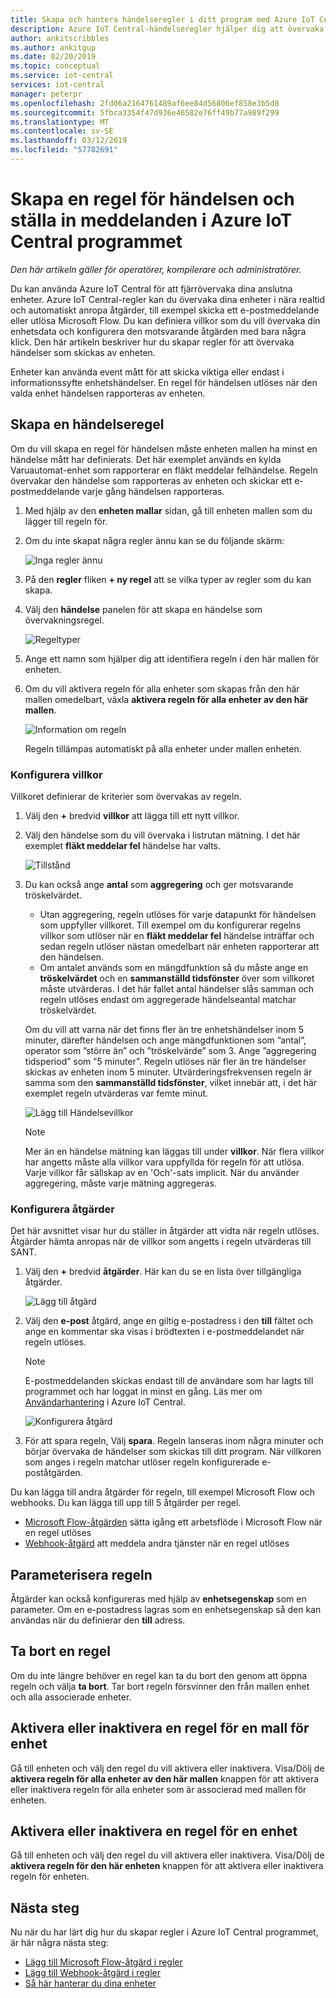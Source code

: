 ```yaml
---
title: Skapa och hantera händelseregler i ditt program med Azure IoT Central | Microsoft Docs
description: Azure IoT Central-händelseregler hjälper dig att övervaka dina enheter i nära realtid och automatiskt anropa åtgärder, till exempel skickar ett e-postmeddelande när regeln utlöses.
author: ankitscribbles
ms.author: ankitgup
ms.date: 02/20/2019
ms.topic: conceptual
ms.service: iot-central
services: iot-central
manager: peterpr
ms.openlocfilehash: 2fd06a2164761489af6ee84d56806ef858e3b5d8
ms.sourcegitcommit: 5fbca3354f47d936e46582e76ff49b77a989f299
ms.translationtype: MT
ms.contentlocale: sv-SE
ms.lasthandoff: 03/12/2019
ms.locfileid: "57782691"
---
```

# <a name="create-an-event-rule-and-set-up-notifications-in-your-azure-iot-central-application"></a>Skapa en regel för händelsen och ställa in meddelanden i Azure IoT Central programmet

*Den här artikeln gäller för operatörer, kompilerare och administratörer.*

Du kan använda Azure IoT Central för att fjärrövervaka dina anslutna enheter. Azure IoT Central-regler kan du övervaka dina enheter i nära realtid och automatiskt anropa åtgärder, till exempel skicka ett e-postmeddelande eller utlösa Microsoft Flow. Du kan definiera villkor som du vill övervaka din enhetsdata och konfigurera den motsvarande åtgärden med bara några klick. Den här artikeln beskriver hur du skapar regler för att övervaka händelser som skickas av enheten.

Enheter kan använda event mått för att skicka viktiga eller endast i informationssyfte enhetshändelser. En regel för händelsen utlöses när den valda enhet händelsen rapporteras av enheten.

## <a name="create-an-event-rule"></a>Skapa en händelseregel

Om du vill skapa en regel för händelsen måste enheten mallen ha minst en händelse mått har definierats. Det här exemplet används en kylda Varuautomat-enhet som rapporterar en fläkt meddelar felhändelse. Regeln övervakar den händelse som rapporteras av enheten och skickar ett e-postmeddelande varje gång händelsen rapporteras.

1. Med hjälp av den **enheten mallar** sidan, gå till enheten mallen som du lägger till regeln för.

1. Om du inte skapat några regler ännu kan se du följande skärm:

    ![Inga regler ännu](media/howto-create-event-rules/Rules_Landing_Page.png)

1. På den **regler** fliken **+ ny regel** att se vilka typer av regler som du kan skapa.

1. Välj den **händelse** panelen för att skapa en händelse som övervakningsregel.

    ![Regeltyper](media/howto-create-event-rules/Rule_Types.png)

1. Ange ett namn som hjälper dig att identifiera regeln i den här mallen för enheten.

1. Om du vill aktivera regeln för alla enheter som skapas från den här mallen omedelbart, växla **aktivera regeln för alla enheter av den här mallen**.

    ![Information om regeln](media/howto-create-event-rules/Rule_Detail.png)

    Regeln tillämpas automatiskt på alla enheter under mallen enheten.

### <a name="configure-the-rule-conditions"></a>Konfigurera villkor

Villkoret definierar de kriterier som övervakas av regeln.

1. Välj den **+** bredvid **villkor** att lägga till ett nytt villkor.

1. Välj den händelse som du vill övervaka i listrutan mätning. I det här exemplet **fläkt meddelar fel** händelse har valts.

   ![Tillstånd](media/howto-create-event-rules/Condition_Filled_Out.png)

1. Du kan också ange **antal** som **aggregering** och ger motsvarande tröskelvärdet.

    - Utan aggregering, regeln utlöses för varje datapunkt för händelsen som uppfyller villkoret. Till exempel om du konfigurerar regelns villkor som utlöser när en **fläkt meddelar fel** händelse inträffar och sedan regeln utlöser nästan omedelbart när enheten rapporterar att den händelsen.
    - Om antalet används som en mängdfunktion så du måste ange en **tröskelvärdet** och en **sammanställd tidsfönster** över som villkoret måste utvärderas. I det här fallet antal händelser slås samman och regeln utlöses endast om aggregerade händelseantal matchar tröskelvärdet.

    Om du vill att varna när det finns fler än tre enhetshändelser inom 5 minuter, därefter händelsen och ange mängdfunktionen som ”antal”, operator som ”större än” och ”tröskelvärde” som 3. Ange ”aggregering tidsperiod” som ”5 minuter”. Regeln utlöses när fler än tre händelser skickas av enheten inom 5 minuter. Utvärderingsfrekvensen regeln är samma som den **sammanställd tidsfönster**, vilket innebär att, i det här exemplet regeln utvärderas var femte minut.

    ![Lägg till Händelsevillkor](media/howto-create-event-rules/Aggregate_Condition_Filled_Out.png)

    >[!NOTE]
    >Mer än en händelse mätning kan läggas till under **villkor**. När flera villkor har angetts måste alla villkor vara uppfyllda för regeln för att utlösa. Varje villkor får sällskap av en 'Och'-sats implicit. När du använder aggregering, måste varje mätning aggregeras.

### <a name="configure-actions"></a>Konfigurera åtgärder

Det här avsnittet visar hur du ställer in åtgärder att vidta när regeln utlöses. Åtgärder hämta anropas när de villkor som angetts i regeln utvärderas till SANT.

1. Välj den **+** bredvid **åtgärder**. Här kan du se en lista över tillgängliga åtgärder.

    ![Lägg till åtgärd](media/howto-create-event-rules/Add_Action.png)

1. Välj den **e-post** åtgärd, ange en giltig e-postadress i den **till** fältet och ange en kommentar ska visas i brödtexten i e-postmeddelandet när regeln utlöses.

    > [!NOTE]
    > E-postmeddelanden skickas endast till de användare som har lagts till programmet och har loggat in minst en gång. Läs mer om [Användarhantering](howto-administer.md) i Azure IoT Central.

   ![Konfigurera åtgärd](media/howto-create-event-rules/Configure_Action.png)

1. För att spara regeln, Välj **spara**. Regeln lanseras inom några minuter och börjar övervaka de händelser som skickas till ditt program. När villkoren som anges i regeln matchar utlöser regeln konfigurerade e-poståtgärden.

Du kan lägga till andra åtgärder för regeln, till exempel Microsoft Flow och webhooks. Du kan lägga till upp till 5 åtgärder per regel.

- [Microsoft Flow-åtgärden](howto-add-microsoft-flow.md) sätta igång ett arbetsflöde i Microsoft Flow när en regel utlöses 
- [Webhook-åtgärd](howto-create-webhooks.md) att meddela andra tjänster när en regel utlöses

## <a name="parameterize-the-rule"></a>Parameterisera regeln

Åtgärder kan också konfigureras med hjälp av **enhetsegenskap** som en parameter. Om en e-postadress lagras som en enhetsegenskap så den kan användas när du definierar den **till** adress.

## <a name="delete-a-rule"></a>Ta bort en regel

Om du inte längre behöver en regel kan ta du bort den genom att öppna regeln och välja **ta bort**. Tar bort regeln försvinner den från mallen enhet och alla associerade enheter.

## <a name="enable-or-disable-a-rule-for-a-device-template"></a>Aktivera eller inaktivera en regel för en mall för enhet

Gå till enheten och välj den regel du vill aktivera eller inaktivera. Visa/Dölj de **aktivera regeln för alla enheter av den här mallen** knappen för att aktivera eller inaktivera regeln för alla enheter som är associerad med mallen för enheten.

## <a name="enable-or-disable-a-rule-for-a-device"></a>Aktivera eller inaktivera en regel för en enhet

Gå till enheten och välj den regel du vill aktivera eller inaktivera. Visa/Dölj de **aktivera regeln för den här enheten** knappen för att aktivera eller inaktivera regeln för enheten.

## <a name="next-steps"></a>Nästa steg

Nu när du har lärt dig hur du skapar regler i Azure IoT Central programmet, är här några nästa steg:

- [Lägg till Microsoft Flow-åtgärd i regler](howto-add-microsoft-flow.md)
- [Lägg till Webhook-åtgärd i regler](howto-create-webhooks.md)
- [Så här hanterar du dina enheter](howto-manage-devices.md)
